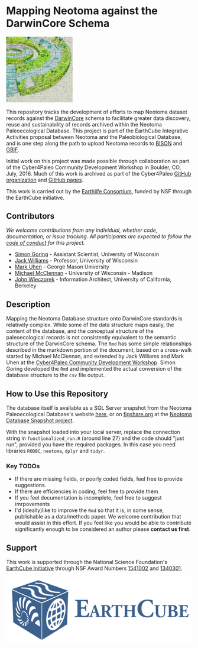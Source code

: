 # Mapping Neotoma against the DarwinCore Schema

<img src="images/c4pcdw.jpg" alt="Cyber4Paleo Development Workshop Logo" width = "180px">

This repository tracks the development of efforts to map Neotoma dataset records against the [DarwinCore](http://rs.tdwg.org/dwc/) schema to facilitate greater data discovery, reuse and sustainability of records archived within the Neotoma Paleoecological Database.  This project is part of the EarthCube Integrative Activities proposal between Neotoma and the Paleobiological Database, and is one step along the path to upload Neotoma records to [BISON](http://bison.usgs.ornl.gov/) and [GBIF](http://www.gbif.org/).

Initial work on this project was made possible through collaboration as part of the Cyber4Paleo Community Development Workshop in Boulder, CO, July, 2016.  Much of this work is archived as part of the Cyber4Paleo [GitHub organization](http://github.com/cyber4paleo) and [GitHub pages](cyber4paleo.github.io).

This work is carried out by the [Earthlife Consortium](http://github.com/earthlifeconsortium), funded by NSF through the EarthCube initiative.

## Contributors

*We welcome contributions from any individual, whether code, documentation, or issue tracking.  All participants are expected to follow the [code of conduct](https://github.com/neotomadb/DwC-Mapping/blob/master/code_of_conduct.md) for this project.*

* [Simon Goring](http://simongoring.github.io) - Assistant Scientist, University of Wisconsin
* [Jack Williams](https://github.com/iceageecologist) - Professor, University of Wisconsin
* [Mark Uhen](http://github.com/markuhen) - George Mason University
* [Michael McClennan](https://github.com/mmcclenn) - University of Wisconsin - Madison
* [John Wieczorek](http://github.com/tucotuco) - Information Architect, University of California, Berkeley

## Description

Mapping the Neotoma Database structure onto DarwinCore standards is relatively complex.  While some of the data structure maps easily, the content of the database, and the conceptual structure of the paleoecological records is not consistently equivalent to the semantic structure of the DarwinCore schema.  The `Rmd` has some simple relationships described in the markdown portion of the document, based on a cross-walk started by Michael McClennan, and extended by Jack Williams and Mark Uhen at the [Cyber4Paleo Community Development Workshop](http://cyber4paleo.github.io).  Simon Goring developed the `Rmd` and implemented the actual conversion of the database structure to the `csv` file output.

## How to Use this Repository

The database itself is available as a SQL Server snapshot from the Neotoma Paleoecological Database's website [here](http://www.neotomadb.org/snapshots), or on [figshare.org]() at the [Neotoma Database Snapshot project](https://figshare.com/authors/Data_Backup_Neotoma_Paleoecological_Database/2741398).

With the snapshot loaded into your local server, replace the connection string in `functionalized_run.R` (around line 27) and the code should "just run", provided you have the required packages.  In this case you need libraries `RODBC`, `neotoma`, `dplyr` and `tidyr`.

### Key TODOs

* If there are missing fields, or poorly coded fields, feel free to provide suggestions.
* If there are efficiencies in coding, feel free to provide them
* If you feel documentation is incomplete, feel free to suggest imrpovements
* I'd (ideally)like to improve the `Rmd` so that it is, in some sense, publishable as a data/methods paper.  We welcome contribution that would assist in this effort.  If you feel like you would be able to contribute significantly enough to be considered an author please **contact us first**.

## Support

This work is supported through the National Science Foundation's [EarthCube Initiative](earthcube.org) through NSF Award Numbers [1541002](http://www.nsf.gov/awardsearch/showAward?AWD_ID=1541002) and [1340301](http://www.nsf.gov/awardsearch/showAward?AWD_ID=1340301&HistoricalAwards=false).

<img src=images/logo_earthcube_no-subhead_horizontal.png style="height:180px;">